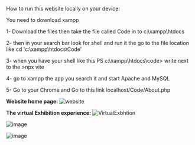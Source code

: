 
How to run this website locally on your device:

You need to download xampp 

1- Download the files then take the file called Code in to 
c:\xampp\htdocs 

2- then in your search bar look for shell and run it the go to the file location like cd 'c:\xampp\htdocs\Code' 

3- when you have your shell like this PS c:\xampp\htdocs\code>
write next to the >npx vite

4- go to xampp the app you search it and start Apache and MySQL 

5- Go to your Chrome and Go to this link localhost/Code/About.php

**Website home page:**
![website](https://github.com/user-attachments/assets/6d390427-4f0a-486c-9fc6-8d603b266aad)


**The virtual Exhibition experience:**
![VirtualExbhtion](https://github.com/user-attachments/assets/53a09c41-7f62-456d-96c1-6eee40711087)

![image](https://github.com/user-attachments/assets/03be0bb4-4e40-4c74-80a6-5dd18106ea71)

![image](https://github.com/user-attachments/assets/60310c58-2623-4790-ac00-e7ce5b5115a3)





